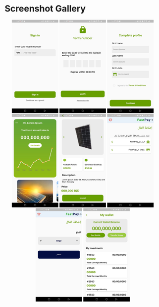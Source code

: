 

# Screenshot Gallery

<p align="center">
  <img src="https://github.com/efwergethryh/TSC/blob/main/screenshots/1.jpg" width="150" height="300" alt="Screenshot 1">
  <img src="https://github.com/efwergethryh/TSC/blob/main/screenshots/2.jpg" width="150" height="300" alt="Screenshot 2">
  <img src="https://github.com/efwergethryh/TSC/blob/main/screenshots/3.jpg" width="150" height="300" alt="Screenshot 3">
  <img src="https://github.com/efwergethryh/TSC/blob/main/screenshots/4.jpg" width="150" height="300" alt="Screenshot 4">
  <img src="https://github.com/efwergethryh/TSC/blob/main/screenshots/5.jpg" width="150" height="300" alt="Screenshot 5">
  <img src="https://github.com/efwergethryh/TSC/blob/main/screenshots/choose_rource.jpg" width="150" height="300" alt="Choose Source">
  <img src="https://github.com/efwergethryh/TSC/blob/main/screenshots/pay_amount.jpg" width="150" height="300" alt="Pay Amount">
  <img src="https://github.com/efwergethryh/TSC/blob/main/screenshots/transfer_money.jpg" width="150" height="300" alt="Transfer Money">
</p>




